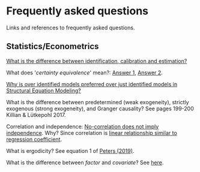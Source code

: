# Frequently asked questions

Links and references to frequently asked questions.

## Statistics/Econometrics
[What is the difference between identification, calibration and estimation?](https://economics.stackexchange.com/a/36639)

What does '*certainty equivalence*' mean?: [Answer 1](https://economics.stackexchange.com/a/19898/5764), [Answer 2](https://economics.stackexchange.com/a/9554/61).

[Why is over identified models preferred over just identified models in Structural Equation Modeling?](https://stats.stackexchange.com/questions/183021/why-is-over-identified-models-preferred-over-just-identified-models-in-structura/183024)

What is the difference between predetermined (weak exogeneity), strictly exogenous (strong exogeneity), and Granger causality? See pages 199-200 Killian & Lütkepohl 2017.

Correlation and independence: [No-correlation does not imply independence](https://en.wikipedia.org/wiki/Correlation_and_dependence#Correlation_and_independence). Why? Since correlation is [linear relationship similar to regression coefficient](https://stats.stackexchange.com/a/344619/162538).

What is ergodicity? See equation 1 of [Peters (2019)](https://www.nature.com/articles/s41567-019-0732-0.pdf).

What is the difference between *factor* and *covariate*? See [here](https://stats.stackexchange.com/a/70826/162538).
